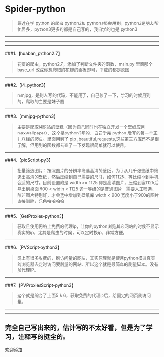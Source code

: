 # Spider-python
> 最近在学 python 的爬虫
python2和 python3都会用到，python2是朋友帮忙居多，python3更多的都是自己写的，我自学的也是 python3
----
----


---
###1.【huaban_python2.7】
>花瓣的爬虫，python2.7，添加了判断文件夹的函数，main.py 里面那个 base_url 改成你想爬取的花瓣的画板即可，下载的都是原图
----
###2.【i4_python3】
>mmjpg，是别人写的代码，不能用了，自己修了一下，学习的时候用到的，爬取的主要是妹子图
----
###3.【mmjpg-python3】
>主要是爬取i4网站的壁纸（因为自己同时也在独立开发一个壁纸应用maxwallpaper），这个是python3写的，自己学完 python 后写的第一个正儿八经的爬虫。里面用到了 pip ,beautiful,requests,这些第三方库还不是很了解，但用到的函数都去查了一下发现很简单就可以使用。
----
###4.【picScript-py3】
>批量筛选图片：按照图片的分辨率筛选高清的壁纸，为了从几千张壁纸中筛选出高清的壁纸，然后压缩到自己需要的尺寸，如何1125，等比缩小到手机合适的尺寸。目前设置的是
>width >= 1125 即是高清图片，压缩到宽1125后导出到桌面
>900 < width < 1125 这一等级的是普通图片，需要人工筛选，除非图片特别好，才会选中增加到壁纸库
>width < 900 宽度小于900的图片直接删除，乐色哈哈哈哈
----
###5.【GetProxies-python3】
>获取且使用网络上免费的代理ip，让你的python浏览其它网站的时候不显示真实的ip，尤其是爬虫的时候，可以定时换ip。非常方便。
----
###6.【PVScript-python3】
>网上有很多收费的，刷访问量的网站，其实原理就是使用python模拟真实的浏览器去定时访问要刷量的网站，所以这个就是最简单的刷量脚本。没有加代理IP。
----
###7.【PVProxiesScript-python3】 
>这个就是综合了上面5 & 6，获取免费的代理ip后，给固定的网页刷访问量。
----


---
完全自己写出来的，估计写的不太好看，但是为了学习，注释写的挺全的。
---
欢迎添加
